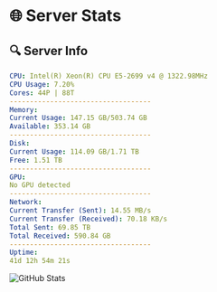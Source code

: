 # 🌐 Server Stats
## 🔍 Server Info
```yaml
CPU: Intel(R) Xeon(R) CPU E5-2699 v4 @ 1322.98MHz
CPU Usage: 7.20%
Cores: 44P | 88T
-----------------------------------
Memory:
Current Usage: 147.15 GB/503.74 GB
Available: 353.14 GB
-----------------------------------
Disk:
Current Usage: 114.09 GB/1.71 TB
Free: 1.51 TB
-----------------------------------
GPU:
No GPU detected
-----------------------------------
Network:
Current Transfer (Sent): 14.55 MB/s
Current Transfer (Received): 70.18 KB/s
Total Sent: 69.85 TB
Total Received: 590.84 GB
-----------------------------------
Uptime:
41d 12h 54m 21s
```
![GitHub Stats](https://img.shields.io/badge/Updated-2025-04-18_10:17:10-blue)
